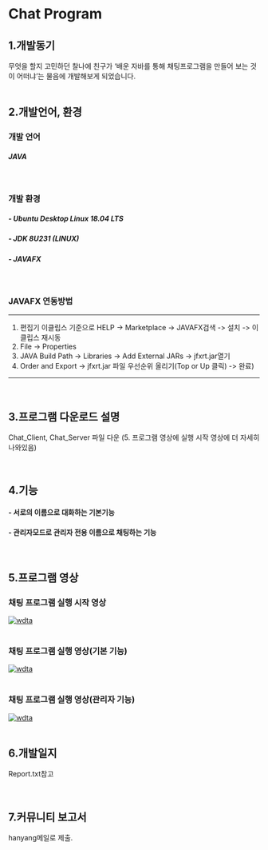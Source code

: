 # Chat Program



## 1.개발동기

무엇을 할지 고민하던 찰나에 친구가 ‘배운 자바를 통해 채팅프로그램을 만들어 보는 것이 어떠냐’는 물음에 개발해보게 되었습니다.  
<br/>
## 2.개발언어, 환경

### 개발 언어
##### JAVA  
<br/>

### 개발 환경  

##### - Ubuntu Desktop Linux 18.04 LTS

##### - JDK 8U231 (LINUX)

##### - JAVAFX
<br/>

### JAVAFX 연동방법

***
1. 편집기 이클립스 기준으로 HELP -> Marketplace -> JAVAFX검색 -> 설치 -> 이클립스 재시동
2. File -> Properties
3. JAVA Build Path -> Libraries -> Add External JARs -> jfxrt.jar열기
4. Order and Export -> jfxrt.jar 파일 우선순위 올리기(Top or Up 클릭)  -> 완료)
***

<br/>

## 3.프로그램 다운로드 설명

Chat_Client, Chat_Server 파일 다운 (5. 프로그램 영상에 실행 시작 영상에 더 자세히 나와있음)
  
<br/>
  
## 4.기능

#### - 서로의 이름으로 대화하는 기본기능

#### - 관리자모드로 관리자 전용 이름으로 채팅하는 기능

<br/>

## 5.프로그램 영상

### 채팅 프로그램 실행 시작 영상
[![wdta](https://drive.google.com/uc?id=1VZZEJ-uf6EGaReZgjfh4ZCe6zajQJVx2)](https://www.youtube.com/watch?v=ZJk-jDyvCtI)
<br/>
<br/>
### 채팅 프로그램 실행 영상(기본 기능)
[![wdta](https://drive.google.com/uc?id=1Cp8K1_zChIUsOX2YZrnSK1a2z7TFP-ZX)](https://www.youtube.com/watch?v=xunlnJRCSQE)
<br/>
<br/>
### 채팅 프로그램 실행 영상(관리자 기능)
[![wdta](https://drive.google.com/uc?id=1ahsQ-DBIMJ-zrpgGaKeKLn3exgCNun1I)](https://www.youtube.com/watch?v=TF6wmOKOPFk)
<br/>
<br/>
## 6.개발일지

Report.txt참고

<br/>

## 7.커뮤니티 보고서

hanyang메일로 제출.

